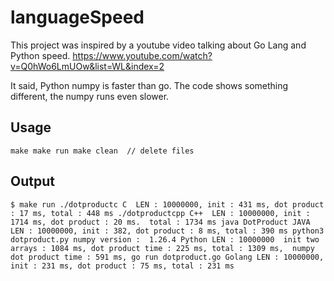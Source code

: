 # languageSpeed

This project was inspired by a youtube video talking about Go Lang and Python speed.
https://www.youtube.com/watch?v=Q0hWo6LmUOw&list=WL&index=2

It said, Python numpy is faster than go. 
The code shows something different, the numpy runs even slower.

## Usage
`make
make run
make clean  // delete files
`

## Output
`
$ make run
./dotproductc
 C  LEN : 10000000, init : 431 ms, dot product : 17 ms, total : 448 ms
./dotproductcpp
 C++  LEN : 10000000, init : 1714 ms, dot product : 20 ms.  total : 1734 ms
java DotProduct
 JAVA  LEN : 10000000, init : 382, dot product : 8 ms, total : 390 ms
python3 dotproduct.py
 numpy version :  1.26.4
 Python LEN : 10000000  init two arrays : 1084 ms, dot product time : 225 ms, total : 1309 ms,  numpy dot product time : 591 ms,
go run dotproduct.go
 Golang LEN : 10000000, init : 231 ms, dot product : 75 ms, total : 231 ms
`
